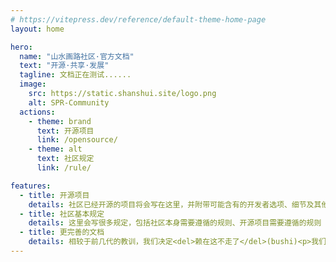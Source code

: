 ```yaml
---
# https://vitepress.dev/reference/default-theme-home-page
layout: home

hero:
  name: "山水画路社区·官方文档"
  text: "开源·共享·发展"
  tagline: 文档正在测试......
  image:
    src: https://static.shanshui.site/logo.png
    alt: SPR-Community
  actions:
    - theme: brand
      text: 开源项目
      link: /opensource/
    - theme: alt
      text: 社区规定
      link: /rule/

features:
  - title: 开源项目
    details: 社区已经开源的项目将会写在这里，并附带可能含有的开发者选项、细节及其他日志之类的
  - title: 社区基本规定
    details: 这里会写很多规定，包括社区本身需要遵循的规则、开源项目需要遵循的规则（如果有开源协议，则以项目readme.md指定的顺序为主，若未标注顺序或无开源协议，则以本文档规定的协议为主）
  - title: 更完善的文档
    details: 相较于前几代的教训，我们决定<del>赖在这不走了</del>(bushi)<p>我们决定将在这个文档更新更加丰富的东西以及更加细节的内容
---
```


